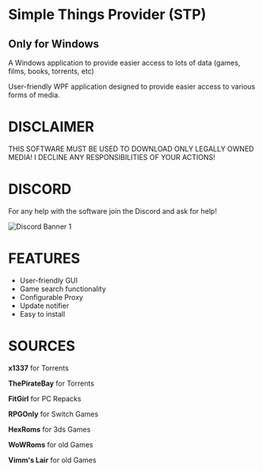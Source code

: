 # Simple Things Provider (STP)
## Only for Windows
A Windows application to provide easier access to lots of data (games, films, books, torrents, etc)

User-friendly WPF application designed to provide easier access to various forms of media.

# DISCLAIMER
THIS SOFTWARE MUST BE USED TO DOWNLOAD ONLY LEGALLY OWNED MEDIA! I DECLINE ANY RESPONSIBILITIES OF YOUR ACTIONS!

# DISCORD
For any help with the software join the Discord and ask for help!

![Discord Banner 1](https://discordapp.com/api/guilds/857306107113766912/widget.png?style=banner1)

# FEATURES
* User-friendly GUI
* Game search functionality
* Configurable Proxy
* Update notifier
* Easy to install

# SOURCES
**x1337** for Torrents

**ThePirateBay** for Torrents

**FitGirl** for PC Repacks

**RPGOnly** for Switch Games

**HexRoms** for 3ds Games

**WoWRoms** for old Games

**Vimm's Lair** for old Games


